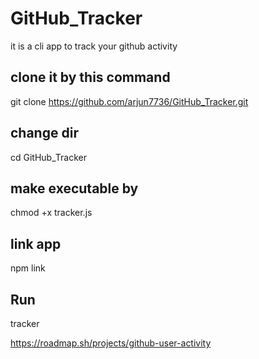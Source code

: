 # GitHub_Tracker
it is a cli app to track your github activity

## clone it by this command
git clone https://github.com/arjun7736/GitHub_Tracker.git

## change dir
cd GitHub_Tracker

## make executable by
chmod +x tracker.js

## link app 
npm link

## Run
tracker

https://roadmap.sh/projects/github-user-activity
